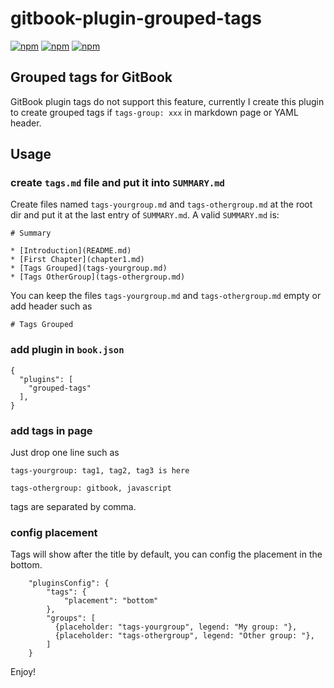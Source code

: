 # gitbook-plugin-grouped-tags

[![npm](https://img.shields.io/npm/v/gitbook-plugin-tags.svg?style=plastic)](https://npmjs.org/package/gitbook-plugin-tags) [![npm](https://img.shields.io/npm/dm/gitbook-plugin-tags.svg?style=plastic)](https://npmjs.org/package/gitbook-plugin-tags) [![npm](https://img.shields.io/npm/dt/gitbook-plugin-tags.svg?style=plastic)](https://npmjs.org/package/gitbook-plugin-tags)

## Grouped tags for GitBook

GitBook plugin tags do not support this feature, currently I create this plugin to create grouped tags if `tags-group: xxx` in markdown page or YAML header.

## Usage

### create `tags.md` file and put it into `SUMMARY.md`

Create files named `tags-yourgroup.md` and `tags-othergroup.md` at the root dir and put it at the last entry of `SUMMARY.md`.
A valid `SUMMARY.md` is:
```
# Summary

* [Introduction](README.md)
* [First Chapter](chapter1.md)
* [Tags Grouped](tags-yourgroup.md)
* [Tags OtherGroup](tags-othergroup.md)
```
You can keep the files `tags-yourgroup.md` and `tags-othergroup.md` empty or add header such as
```
# Tags Grouped
```

### add plugin in `book.json`

```
{
  "plugins": [
    "grouped-tags"
  ],
}
```

### add tags in page

Just drop one line such as
```
tags-yourgroup: tag1, tag2, tag3 is here

tags-othergroup: gitbook, javascript
```
tags are separated by comma.

### config placement

Tags will show after the title by default, you can config the placement in the bottom.

```
    "pluginsConfig": {
        "tags": {
            "placement": "bottom"
        },
        "groups": [
          {placeholder: "tags-yourgroup", legend: "My group: "}, 
          {placeholder: "tags-othergroup", legend: "Other group: "}, 
        ]
    }
```

Enjoy!
